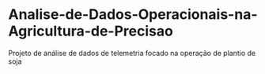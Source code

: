 # Analise-de-Dados-Operacionais-na-Agricultura-de-Precisao
Projeto de análise de dados de telemetria focado na operação de plantio de soja
